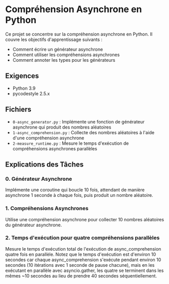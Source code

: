 # Compréhension Asynchrone en Python

Ce projet se concentre sur la compréhension asynchrone en Python. Il couvre les objectifs d'apprentissage suivants :

- Comment écrire un générateur asynchrone
- Comment utiliser les compréhensions asynchrones
- Comment annoter les types pour les générateurs

## Exigences
- Python 3.9
- pycodestyle 2.5.x

## Fichiers
- `0-async_generator.py` : Implémente une fonction de générateur asynchrone qui produit des nombres aléatoires
- `1-async_comprehension.py` : Collecte des nombres aléatoires à l'aide d'une compréhension asynchrone
- `2-measure_runtime.py` : Mesure le temps d'exécution de compréhensions asynchrones parallèles

## Explications des Tâches

### 0. Générateur Asynchrone
Implémente une coroutine qui boucle 10 fois, attendant de manière asynchrone 1 seconde à chaque fois, puis produit un nombre aléatoire.

### 1. Compréhensions Asynchrones
Utilise une compréhension asynchrone pour collecter 10 nombres aléatoires du générateur asynchrone.

### 2. Temps d'exécution pour quatre compréhensions parallèles
Mesure le temps d'exécution total de l'exécution de async_comprehension quatre fois en parallèle.
Notez que le temps d'exécution est d'environ 10 secondes car chaque async_comprehension s'exécute pendant environ 10 secondes (10 itérations avec 1 seconde de pause chacune), mais en les exécutant en parallèle avec asyncio.gather, les quatre se terminent dans les mêmes ~10 secondes au lieu de prendre 40 secondes séquentiellement.
